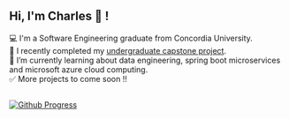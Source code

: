 ## Hi, I'm Charles 👋 ! 

💻 I'm a Software Engineering graduate from Concordia University.<br>
📍 I recently completed my [undergraduate capstone project](https://smartess.vercel.app/). <br>
🌱 I’m currently learning about data engineering, spring boot microservices and microsoft azure cloud computing.<br> 
✅ More projects to come soon !! 

## 
[![Github Progress](https://github-readme-stats.vercel.app/api?username=eimcharles&show_icons=true&theme=dark)](https://github.com/eimcharles/github-readme-stats)
